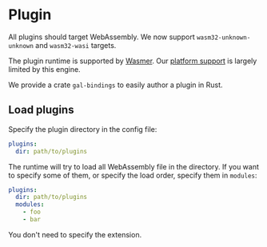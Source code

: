 # Plugin
All plugins should target WebAssembly.
We now support `wasm32-unknown-unknown` and `wasm32-wasi` targets.

The plugin runtime is supported by [Wasmer](https://wasmer.io/).
Our [platform support](../platforms.md) is largely limited by this engine.

We provide a crate `gal-bindings` to easily author a plugin in Rust.

## Load plugins
Specify the plugin directory in the config file:
``` yaml
plugins:
  dir: path/to/plugins
```
The runtime will try to load all WebAssembly file in the directory.
If you want to specify some of them, or specify the load order, specify them in `modules`:
``` yaml
plugins:
  dir: path/to/plugins
  modules:
    - foo
    - bar
```
You don't need to specify the extension.
